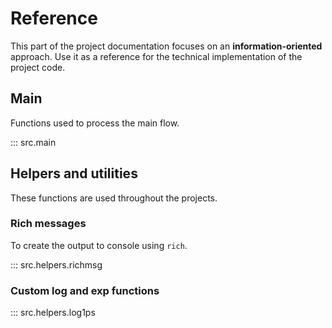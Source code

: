 # Reference

This part of the project documentation focuses on
an **information-oriented** approach. Use it as a
reference for the technical implementation of the
project code.

## Main

Functions used to process the main flow.

::: src.main

## Helpers and utilities

These functions are used throughout the projects.

### Rich messages

To create the output to console using `rich`.

::: src.helpers.richmsg

### Custom log and exp functions

::: src.helpers.log1ps
